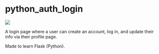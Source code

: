 # python_auth_login

![](static/profile_pics/screenshot.png)

A login page where a user can create an account, log in, and update their info via their profile page.

Made to learn Flask (Python).
